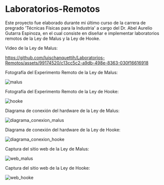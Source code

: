 # Laboratorios-Remotos
Este proyecto fue elaborado durante mi último curso de la carrera de pregrado 'Técnicas Físicas para la Industria' a cargo del Dr. Abel Aurelio Gutarra Espinoza, en el cual consiste en diseñar e implementar laboratorios remotos de la Ley de Malus y la Ley de Hooke.

Video de la Ley de Malus:

https://github.com/luischanquettih/Laboratorios-Remotos/assets/99174520/c13cc5c2-a9db-498e-8363-030f16616918

Fotografía del Experimento Remoto de la Ley de Malus:

![malus](https://github.com/luischanquettih/Laboratorios-Remotos/assets/99174520/e1a6ea75-6dc5-4b66-9f14-4018219ff896)

Fotografía del Experimento Remoto de la Ley de Hooke:

![hooke](https://github.com/luischanquettih/Laboratorios-Remotos/assets/99174520/f30b3387-6db0-46a8-9d26-c85adeb9d5e6)

Diagrama de conexión del hardware de la Ley de Malus:

![diagrama_conexion_malus](https://github.com/luischanquettih/Laboratorios-Remotos/assets/99174520/b0e598bd-daf0-4662-b1bd-f1cd3dfb1d1e)

Diagrama de conexión del hardware de la Ley de Hooke:

![diagrama_conexion_hooke](https://github.com/luischanquettih/Laboratorios-Remotos/assets/99174520/18b49502-cbb3-417e-9933-2464bf4ea11d)

Captura del sitio web de la Ley de Malus:

![web_malus](https://github.com/luischanquettih/Laboratorios-Remotos/assets/99174520/1ed223ba-dad3-4bd3-8fd5-5ef2b9a88fdd)


Captura del sitio web de la Ley de Hooke:

![web_hooke](https://github.com/luischanquettih/Laboratorios-Remotos/assets/99174520/2497f2b9-7b10-4f09-a300-ba0163021ab4)




